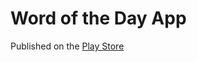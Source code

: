 # Word of the Day App

Published on the [Play Store](https://play.google.com/store/apps/details?id=net.devspress.word_of_the_day)